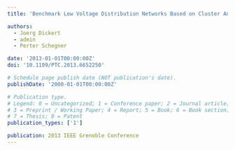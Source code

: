 ```yaml
---
title: 'Benchmark Low Voltage Distribution Networks Based on Cluster Analysis of Actual Grid Properties'

authors:
  - Joerg Dickert
  - admin
  - Perter Schegner

date: '2013-01-01T00:00:00Z'
doi: '10.1109/PTC.2013.6652250'

# Schedule page publish date (NOT publication's date).
publishDate: '2000-01-01T00:00:00Z'

# Publication type.
# Legend: 0 = Uncategorized; 1 = Conference paper; 2 = Journal article;
# 3 = Preprint / Working Paper; 4 = Report; 5 = Book; 6 = Book section;
# 7 = Thesis; 8 = Patent
publication_types: ['1']

publication: 2013 IEEE Grenoble Conference
---
```

